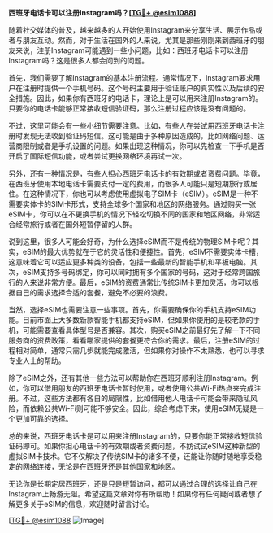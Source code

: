 **西班牙电话卡可以注册Instagram吗？[[TG💪+ @esim1088](https://t.me/s/esim1088)]**

随着社交媒体的普及，越来越多的人开始使用Instagram来分享生活、展示作品或者与朋友互动。然而，对于生活在国外的人来说，尤其是那些刚刚来到西班牙的朋友来说，注册Instagram可能遇到一些小问题，比如：西班牙电话卡可以注册Instagram吗？这是很多人都会问到的问题。

首先，我们需要了解Instagram的基本注册流程。通常情况下，Instagram要求用户在注册时提供一个手机号码。这个号码主要用于验证账户的真实性以及后续的安全措施。因此，如果你有西班牙的电话卡，理论上是可以用来注册Instagram的。只要你的电话卡能够正常接收短信验证码，那么注册过程应该是没有问题的。

不过，这里可能会有一些小细节需要注意。比如，有些人在尝试用西班牙电话卡注册时发现无法收到验证码短信。这可能是由于多种原因造成的，比如网络问题、运营商限制或者是手机设置的问题。如果出现这种情况，你可以先检查一下手机是否开启了国际短信功能，或者尝试更换网络环境再试一次。

另外，还有一种情况是，有些人担心西班牙电话卡的有效期或者资费问题。毕竟，在西班牙使用本地电话卡需要支付一定的费用，而很多人可能只是短期旅行或居住。在这种情况下，你也可以考虑使用虚拟电子SIM卡（eSIM）。eSIM是一种不需要实体卡的SIM卡形式，支持全球多个国家和地区的网络服务。通过购买一张eSIM卡，你可以在不更换手机的情况下轻松切换不同的国家和地区网络，非常适合经常旅行或者在国外短暂停留的人群。

说到这里，很多人可能会好奇，为什么选择eSIM而不是传统的物理SIM卡呢？其实，eSIM的最大优势就在于它的灵活性和便捷性。首先，eSIM不需要实体卡槽，这意味着它可以适应更多种类的设备，包括一些最新的智能手机和平板电脑。其次，eSIM支持多号码绑定，你可以同时拥有多个国家的号码，这对于经常跨国旅行的人来说非常方便。最后，eSIM的资费通常比传统SIM卡更加灵活，你可以根据自己的需求选择合适的套餐，避免不必要的浪费。

当然，选择eSIM也需要注意一些事项。首先，你需要确保你的手机支持eSIM功能。目前市面上大多数新款智能手机都支持eSIM，但如果你使用的是较老款的手机，可能需要查看具体型号是否兼容。其次，购买eSIM之前最好先了解一下不同服务商的资费政策，看看哪家提供的套餐更符合你的需求。最后，注册eSIM的过程相对简单，通常只需几步就能完成激活，但如果你对操作不太熟悉，也可以寻求专业人士的帮助。

除了eSIM之外，还有其他一些方法可以帮助你在西班牙顺利注册Instagram。例如，你可以借用朋友的西班牙电话卡暂时使用，或者使用公共Wi-Fi热点来完成注册。不过，这些方法都有各自的局限性，比如借用他人电话卡可能会带来隐私风险，而依赖公共Wi-Fi则可能不够安全。因此，综合考虑下来，使用eSIM无疑是一个更加可靠的选择。

总的来说，西班牙电话卡是可以用来注册Instagram的，只要你能正常接收短信验证码即可。如果你担心电话卡的有效期或者资费问题，不妨试试eSIM这种新型的虚拟SIM卡技术。它不仅解决了传统SIM卡的诸多不便，还能让你随时随地享受稳定的网络连接，无论是在西班牙还是其他国家和地区。

无论你是长期定居西班牙，还是只是短暂访问，都可以通过合理的选择让自己在Instagram上畅游无阻。希望这篇文章对你有所帮助！如果你有任何疑问或者想了解更多关于eSIM的信息，欢迎随时留言讨论。

[[TG💪+ @esim1088](https://t.me/s/esim1088) ![Image](https://i.postimg.cc/4NQfJmqS/Snipaste-2025-05-13-00-14-12.png)]